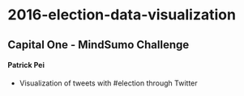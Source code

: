 # 2016-election-data-visualization
## Capital One - MindSumo Challenge

#### Patrick Pei
- Visualization of tweets with #election through Twitter